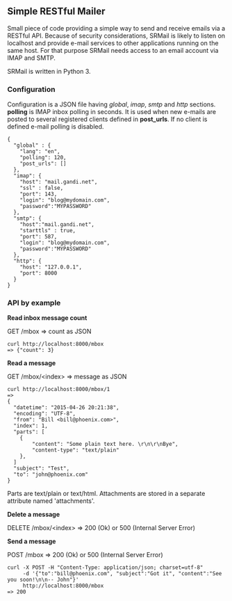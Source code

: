 ## Simple RESTful Mailer

Small piece of code providing a simple way to send and receive emails via a RESTful API. Because of security considerations, SRMail is likely to listen on localhost and provide e-mail services to other applications running on the same host. For that purpose SRMail needs access to an email account via IMAP and SMTP. 

SRMail is written in Python 3.

### Configuration 

Configuration is a JSON file having *global*, *imap*, *smtp* and *http* sections. **polling** is IMAP inbox polling in seconds. It is used when new e-mails are posted to several registered clients defined in **post_urls**. If no client is defined e-mail polling is disabled.    

    { 
      "global" : {
        "lang": "en",
        "polling": 120,
        "post_urls": []
      },
      "imap": {
        "host": "mail.gandi.net",
        "ssl" : false,
        "port": 143,
        "login": "blog@mydomain.com",
        "password":"MYPASSWORD"
      },
      "smtp": {
        "host":"mail.gandi.net",
        "starttls" : true,
        "port": 587,
        "login": "blog@mydomain.com",
        "password":"MYPASSWORD"
      },
      "http": {
        "host": "127.0.0.1",
        "port": 8000
      }
    }

### API by example

**Read inbox message count**

GET /mbox => count as JSON

    curl http://localhost:8000/mbox 
    => {"count": 3}

**Read a message**

GET /mbox/\<index\> => message as JSON

    curl http://localhost:8000/mbox/1 
    =>
    {
      "datetime": "2015-04-26 20:21:38",
      "encoding": "UTF-8",
      "from": "Bill <bill@phoenix.com>",
      "index": 1,
      "parts": [
        {
            "content": "Some plain text here. \r\n\r\nBye",
            "content-type": "text/plain"
        },
      ]
      "subject": "Test",
      "to": "john@phoenix.com"
    }

Parts are text/plain or text/html.
Attachments are stored in a separate attribute named 'attachments'.

**Delete a message**

DELETE /mbox/\<index\> => 200 (Ok) or 500 (Internal Server Error)

**Send a message**

POST /mbox => 200 (Ok) or 500 (Internal Server Error)

    curl -X POST -H "Content-Type: application/json; charset=utf-8" 
         -d '{"to":"bill@phoenix.com", "subject":"Got it", "content":"See you soon!\n\n-- John"}'      
         http://localhost:8000/mbox
    => 200
    
